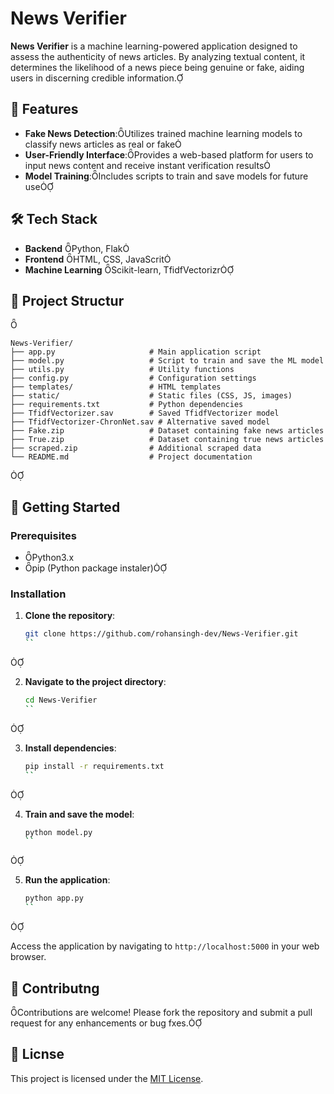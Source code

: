# News Verifier

**News Verifier** is a machine learning-powered application designed to assess the authenticity of news articles. By analyzing textual content, it determines the likelihood of a news piece being genuine or fake, aiding users in discerning credible information.

## 🧠 Features

- **Fake News Detection**:Utilizes trained machine learning models to classify news articles as real or fake
- **User-Friendly Interface**:Provides a web-based platform for users to input news content and receive instant verification results
- **Model Training**:Includes scripts to train and save models for future use

## 🛠️ Tech Stack

- **Backend** Python, Flak
- **Frontend** HTML, CSS, JavaScrit
- **Machine Learning** Scikit-learn, TfidfVectorizr

## 📁 Project Structur



```plaintext
News-Verifier/
├── app.py                     # Main application script
├── model.py                   # Script to train and save the ML model
├── utils.py                   # Utility functions
├── config.py                  # Configuration settings
├── templates/                 # HTML templates
├── static/                    # Static files (CSS, JS, images)
├── requirements.txt           # Python dependencies
├── TfidfVectorizer.sav        # Saved TfidfVectorizer model
├── TfidfVectorizer-ChronNet.sav # Alternative saved model
├── Fake.zip                   # Dataset containing fake news articles
├── True.zip                   # Dataset containing true news articles
├── scraped.zip                # Additional scraped data
└── README.md                  # Project documentation
```



## 🚀 Getting Started

### Prerequisites
- Python3.x
- pip (Python package instaler)

### Installation

1. **Clone the repository**:

   ```bash
   git clone https://github.com/rohansingh-dev/News-Verifier.git
   ``



2. **Navigate to the project directory**:

   ```bash
   cd News-Verifier
   ``



3. **Install dependencies**:

   ```bash
   pip install -r requirements.txt
   ``



4. **Train and save the model**:

   ```bash
   python model.py
   ``



5. **Run the application**:

   ```bash
   python app.py
   ``



   Access the application by navigating to `http://localhost:5000` in your web browser.

## 🤝 Contributng

Contributions are welcome! Please fork the repository and submit a pull request for any enhancements or bug fxes.

## 📄 Licnse

This project is licensed under the [MIT License](LICNSE).

